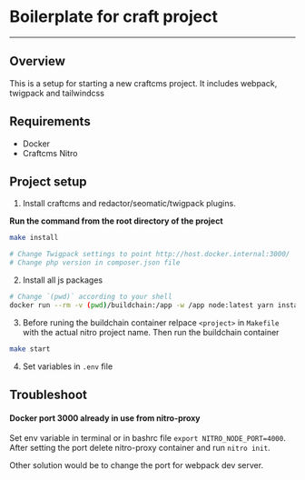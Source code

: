 # Boilerplate for craft project
---

## Overview
This is a setup for starting a new craftcms project.
It includes webpack, twigpack and tailwindcss

## Requirements
- Docker
- Craftcms Nitro

## Project setup
1. Install craftcms and redactor/seomatic/twigpack plugins.

**Run the command from the root directory of the project**
```Bash
make install

# Change Twigpack settings to point http://host.docker.internal:3000/
# Change php version in composer.json file
```
2. Install all js packages
```Bash
# Change `(pwd)` according to your shell
docker run --rm -v (pwd)/buildchain:/app -w /app node:latest yarn install
```
3. Before runing the buildchain container relpace `<project>` in `Makefile` with the actual nitro project name. Then run the buildchain container
```Bash
make start
```
4. Set variables in `.env` file

## Troubleshoot
#### Docker port 3000 already in use from nitro-proxy
Set env variable in terminal or in bashrc file `export NITRO_NODE_PORT=4000`.
After setting the port delete nitro-proxy container and run `nitro init`.

Other solution would be to change the port for webpack dev server.
